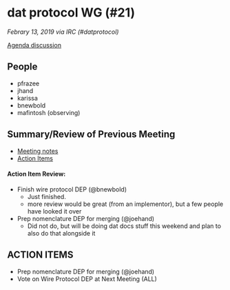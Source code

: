 # dat protocol WG (#21)

*Febrary 13, 2019 via IRC (#datprotocol)*

[Agenda discussion](https://github.com/datprotocol/working-group/issues/42)

## People

* pfrazee
* jhand
* karissa
* bnewbold
* mafintosh (observing)

## Summary/Review of Previous Meeting

* [Meeting notes](https://github.com/datprotocol/working-group/blob/master/meeting-notes/20-30January2019.md)
* [Action Items](https://github.com/datprotocol/working-group/issues/41)

#### Action Item Review:

* Finish wire protocol DEP (@bnewbold)
    * Just finished.
    * more review would be great (from an implementor), but a few people have looked it over
* Prep nomenclature DEP for merging (@joehand)
    * Did not do, but will be doing dat docs stuff this weekend and plan to also do that alongside it

## ACTION ITEMS

* Prep nomenclature DEP for merging (@joehand)
* Vote on Wire Protocol DEP at Next Meeting (ALL)

